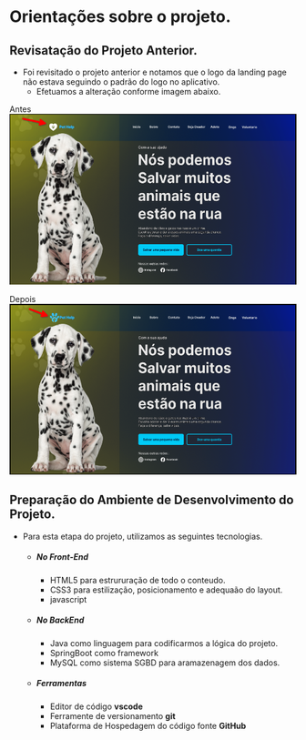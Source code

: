 # Orientações sobre o projeto.

## Revisatação do Projeto Anterior.

* Foi revisitado o projeto anterior e notamos que o logo da landing page não estava seguindo o padrão do logo no aplicativo.
    * Efetuamos a alteração conforme imagem abaixo.

 Antes
    <img height="300vh" src="/assets/img/LandingPageLogoBefore.png">

Depois
    <img height="300vh" src="/assets/img/LandingPageLogoAfter.png">

## Preparação do Ambiente de Desenvolvimento do Projeto.

* Para esta etapa do projeto, utilizamos as seguintes tecnologias.
    * ##### No Front-End

        * HTML5 para estrururação de todo o conteudo.
        * CSS3 para estilização, posicionamento e adequaão do layout.
        * javascript

    * ##### No BackEnd

        * Java como linguagem para codificarmos a lógica do projeto.
        * SpringBoot como framework
        * MySQL como sistema SGBD para aramazenagem dos dados.


    * ##### Ferramentas

        * Editor de código **vscode**
        * Ferramente de versionamento **git**
        * Plataforma de Hospedagem do código fonte **GitHub**

        